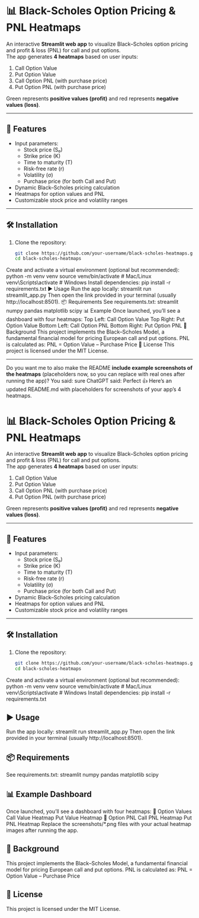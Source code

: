 # 📊 Black-Scholes Option Pricing & PNL Heatmaps

An interactive **Streamlit web app** to visualize Black–Scholes option pricing and profit & loss (PNL) for call and put options.  
The app generates **4 heatmaps** based on user inputs:  

1. Call Option Value  
2. Put Option Value  
3. Call Option PNL (with purchase price)  
4. Put Option PNL (with purchase price)  

Green represents **positive values (profit)** and red represents **negative values (loss)**.

---

## 🚀 Features
- Input parameters:
  - Stock price (S₀)  
  - Strike price (K)  
  - Time to maturity (T)  
  - Risk-free rate (r)  
  - Volatility (σ)  
  - Purchase price (for both Call and Put)  
- Dynamic Black–Scholes pricing calculation  
- Heatmaps for option values and PNL  
- Customizable stock price and volatility ranges  

---

## 🛠️ Installation

1. Clone the repository:
   ```bash
   git clone https://github.com/your-username/black-scholes-heatmaps.git
   cd black-scholes-heatmaps
Create and activate a virtual environment (optional but recommended):
python -m venv venv
source venv/bin/activate   # Mac/Linux
venv\Scripts\activate      # Windows
Install dependencies:
pip install -r requirements.txt
▶️ Usage
Run the app locally:
streamlit run streamlit_app.py
Then open the link provided in your terminal (usually http://localhost:8501).
📦 Requirements
See requirements.txt:
streamlit
numpy
pandas
matplotlib
scipy
📊 Example
Once launched, you’ll see a dashboard with four heatmaps:
Top Left: Call Option Value
Top Right: Put Option Value
Bottom Left: Call Option PNL
Bottom Right: Put Option PNL
📖 Background
This project implements the Black–Scholes Model, a fundamental financial model for pricing European call and put options.
PNL is calculated as:
PNL = Option Value – Purchase Price
📝 License
This project is licensed under the MIT License.

---

Do you want me to also make the README **include example screenshots of the heatmaps** (placeholders now, so you can replace with real ones after running the app)?
You said:
sure 
ChatGPT said:
Perfect 👍 Here’s an updated README.md with placeholders for screenshots of your app’s 4 heatmaps.
# 📊 Black-Scholes Option Pricing & PNL Heatmaps

An interactive **Streamlit web app** to visualize Black–Scholes option pricing and profit & loss (PNL) for call and put options.  
The app generates **4 heatmaps** based on user inputs:  

1. Call Option Value  
2. Put Option Value  
3. Call Option PNL (with purchase price)  
4. Put Option PNL (with purchase price)  

Green represents **positive values (profit)** and red represents **negative values (loss)**.

---

## 🚀 Features
- Input parameters:
  - Stock price (S₀)  
  - Strike price (K)  
  - Time to maturity (T)  
  - Risk-free rate (r)  
  - Volatility (σ)  
  - Purchase price (for both Call and Put)  
- Dynamic Black–Scholes pricing calculation  
- Heatmaps for option values and PNL  
- Customizable stock price and volatility ranges  

---

## 🛠️ Installation

1. Clone the repository:
   ```bash
   git clone https://github.com/your-username/black-scholes-heatmaps.git
   cd black-scholes-heatmaps
Create and activate a virtual environment (optional but recommended):
python -m venv venv
source venv/bin/activate   # Mac/Linux
venv\Scripts\activate      # Windows
Install dependencies:
pip install -r requirements.txt
## ▶️ Usage
Run the app locally:
streamlit run streamlit_app.py
Then open the link provided in your terminal (usually http://localhost:8501).
## 📦 Requirements
See requirements.txt:
streamlit
numpy
pandas
matplotlib
scipy
## 📊 Example Dashboard
Once launched, you’ll see a dashboard with four heatmaps:
🔹 Option Values
Call Value Heatmap
Put Value Heatmap
🔹 Option PNL
Call PNL Heatmap
Put PNL Heatmap
Replace the screenshots/*.png files with your actual heatmap images after running the app.
## 📖 Background
This project implements the Black–Scholes Model, a fundamental financial model for pricing European call and put options.
PNL is calculated as:
PNL = Option Value – Purchase Price
## 📝 License
This project is licensed under the MIT License.
